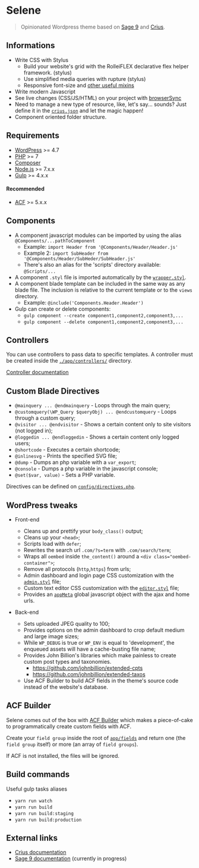# Selene

> Opinionated Wordpress theme based on [Sage 9](https://github.com/roots/sage/) and [Crius](https://github.com/kaisermann/crius).

## Informations

- Write CSS with Stylus
  - Build your website's grid with the RolleiFLEX declarative flex helper framework. (stylus)
  - Use simplified media queries with rupture (stylus)
  - Responsive font-size and [other useful mixins](https://github.com/kaisermann/crius/blob/master/assets/styles/config/mixins.styl)
- Write modern Javascript
- See live changes (CSS/JS/HTML) on your project with [browserSync](https://www.browsersync.io/)
- Need to manage a new type of resource, like, let's say... sounds? Just define it in the [`crius.json`](https://github.com/kaisermann/crius/blob/master/crius.json) and let the magic happen!
- Component oriented folder structure.

## Requirements

* [WordPress](https://wordpress.org/) >= 4.7
* [PHP](http://php.net/manual/en/install.php) >= 7
* [Composer](https://getcomposer.org/download/)
* [Node.js](http://nodejs.org/) >= 7.x.x
* [Gulp](https://www.liquidlight.co.uk/blog/article/how-do-i-update-to-gulp-4/) >= 4.x.x

#### Recommended

* [ACF](https://www.advancedcustomfields.com/) >= 5.x.x

## Components

* A component javascript modules can be imported by using the alias `@Components/...pathToComponent`
  * Example: `import Header from '@Components/Header/Header.js'`
  * Example 2: `import SubHeader from '@Components/Header/SubHeder/SubHeader.js'`
  * There's also an alias for the 'scripts' directory available: `@Scripts/...`
* A component `.styl` file is imported automatically by the [`wrapper.styl`](https://github.com/kaisermann/selene/blob/master/assets/styles/wrapper.styl).
* A component blade template can be included in the same way as any blade file. The inclusion is relative to the current template or to the `views` directory.
  * Example: `@include('Components.Header.Header')`
* Gulp can create or delete components:
  * `gulp component --create component1,component2,component3,...`
  * `gulp component --delete component1,component2,component3,...`

## Controllers

You can use controllers to pass data to specific templates. A controller must be created inside the [`./app/controllers/`](https://github.com/kaisermann/selene/blob/master/app/controllers/) directory.

[Controller documentation](https://github.com/soberwp/controller)

## Custom Blade Directives

* `@mainquery ... @endmainquery` - Loops through the main query;
* `@customquery(\WP_Query $queryObj) ... @endcustomquery` - Loops through a custom query;
* `@visitor ... @endvisitor` - Shows a certain content only to site visitors (not logged in);
* `@loggedin ... @endloggedin` - Shows a certain content only logged users;
* `@shortcode` - Executes a certain shortcode;
* `@inlinesvg` - Prints the specified SVG file;
* `@dump` - Dumps an php variable with a `var_export`;
* `@console` - Dumps a php variable in the javascript console;
* `@set($var, value)` - Sets a PHP variable.

Directives can be defined on [`config/directives.php`](https://github.com/kaisermann/selene/blob/master/config/directives.php).

## WordPress tweaks

* Front-end
  * Cleans up and prettify your `body_class()` output;
  * Cleans up your `<head>`;
  * Scripts load with `defer`;
  * Rewrites the search url `.com/?s=term` with `.com/search/term`;
  * Wraps all `oembed` inside `the_content()` around a `<div class="oembed-container">`;
  * Remove all protocols (`http`,`https`) from urls;
  * Admin dashboard and login page CSS customization with the [`admin.styl`](https://github.com/kaisermann/selene/blob/master/resources/assets/styles/wordpress/admin/config.styl) file;
  * Custom text editor CSS customization with the [`editor.styl`](https://github.com/kaisermann/selene/blob/master/resources/assets/styles/wordpress/editor.styl) file;
  * Provides an [`appMeta`](https://github.com/kaisermann/selene/blob/master/app/setup.php#L113) global javascript object with the ajax and home urls.

* Back-end
  * Sets uploaded JPEG quality to 100;
  * Provides options on the admin dashboard to crop default medium and large image sizes;
  * While `WP_DEBUG` is true or `WP_ENV` is equal to 'development', the enqueued assets will have a cache-busting file name;
  * Provides John Billion's libraries which make painless to create custom post types and taxonomies.
    * https://github.com/johnbillion/extended-cpts
    * https://github.com/johnbillion/extended-taxos
  * Use ACF Builder to build ACF fields in the theme's source code instead of the website's database.

## ACF Builder

Selene comes out of the box with [ACF Builder](https://github.com/StoutLogic/acf-builder) which makes a piece-of-cake to programmatically create custom fields with ACF.

Create your `field group` inside the root of [`app/fields`](https://github.com/kaisermann/selene/blob/master/app/fields) and return one (the `field group` itself) or more (an array of `field groups`).

If ACF is not installed, the files will be ignored.

## Build commands

Useful gulp tasks aliases

- `yarn run watch`
- `yarn run build`
- `yarn run build:staging`
- `yarn run build:production`

## External links
* [Crius documentation](https://github.com/kaisermann/crius)
* [Sage 9 documentation](https://github.com/roots/docs/tree/sage-9/sage) (currently in progress)
